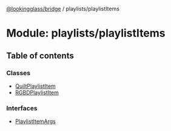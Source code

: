 [@lookingglass/bridge](../README.md) / playlists/playlistItems

# Module: playlists/playlistItems

## Table of contents

### Classes

- [QuiltPlaylistItem](../classes/playlists_playlistItems.QuiltPlaylistItem.md)
- [RGBDPlaylistItem](../classes/playlists_playlistItems.RGBDPlaylistItem.md)

### Interfaces

- [PlaylistItemArgs](../interfaces/playlists_playlistItems.PlaylistItemArgs.md)
